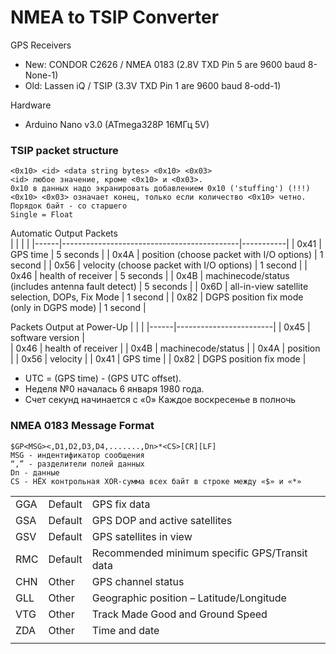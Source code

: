 # NMEA to TSIP Converter

GPS Receivers
* New: CONDOR C2626 / NMEA 0183 (2.8V TXD Pin 5 are 9600 baud 8-None-1)
* Old: Lassen iQ / TSIP (3.3V TXD Pin 1 are 9600 baud 8-odd-1)

Hardware
* Arduino Nano v3.0 (ATmega328P 16МГц 5V)

### TSIP packet structure

    <0x10> <id> <data string bytes> <0x10> <0x03>
    <id> любое значение, кроме <0x10> и <0x03>.
    0x10 в данных надо экранировать добавлением 0x10 ('stuffing') (!!!)
    <0x10> <0x03> означает конец, только если количество <0x10> четно.
    Порядок байт - со старшего
    Single = Float

Automatic Output Packets	
|	   |											|			|
|------|--------------------------------------------|-----------|
| 0x41 | GPS time									| 5 seconds	|
| 0x4A | position (choose packet with I/O options)	| 1 second	|
| 0x56 | velocity (choose packet with I/O options)	| 1 second	|
| 0x46 | health of receiver							| 5 seconds |
| 0x4B | machinecode/status (includes antenna fault detect)	| 5 seconds |
| 0x6D | all-in-view satellite selection, DOPs, Fix Mode	| 1 second |
| 0x82 | DGPS position fix mode (only in DGPS mode)	| 1 second	|

Packets Output at Power-Up
|	   |						|
|------|------------------------|
| 0x45 | software version		|					
| 0x46 | health of receiver	    |
| 0x4B | machinecode/status     |
| 0x4A | position               |
| 0x56 | velocity               |
| 0x41 | GPS time	            |
| 0x82 | DGPS position fix mode |

* UTC = (GPS time) - (GPS UTC offset).
* Неделя №0 началась 6 января 1980 года.
* Счет секунд начинается с «0» Каждое воскресенье в полночь

### NMEA 0183 Message Format

    $GP<MSG><,D1,D2,D3,D4,.......,Dn>*<CS>[CR][LF]
    MSG - индентификатор сообщения
    “,” - разделители полей данных
    Dn - данные
    CS - HЁX контрольная XOR-сумма всех байт в строке между «$» и «*»

|		|			|												|
|-------|-----------|-----------------------------------------------|
| GGA	|	Default | GPS fix data 									|
| GSA	|	Default | GPS DOP and active satellites 				|
| GSV	|	Default | GPS satellites in view						|
| RMC 	|	Default | Recommended minimum specific GPS/Transit data |
| CHN	|	Other	| GPS channel status 							|
| GLL	|	Other	| Geographic position – Latitude/Longitude     	|
| VTG	|	Other	| Track Made Good and Ground Speed				|
| ZDA	|	Other	| Time and date									|
                                                                                                                             |

